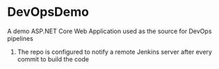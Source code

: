 # DevOpsDemo
A demo ASP.NET Core Web Application used as the source for DevOps pipelines

1. The repo is configured to notify a remote Jenkins server after every commit to build the code
